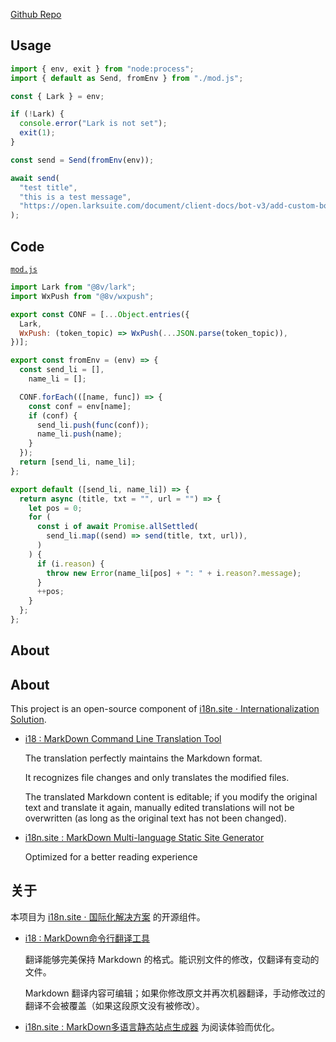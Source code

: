 [Github Repo](https://github.com/i18n-site/deno/tree/dev/send)

## Usage

```js
import { env, exit } from "node:process";
import { default as Send, fromEnv } from "./mod.js";

const { Lark } = env;

if (!Lark) {
  console.error("Lark is not set");
  exit(1);
}

const send = Send(fromEnv(env));

await send(
  "test title",
  "this is a test message",
  "https://open.larksuite.com/document/client-docs/bot-v3/add-custom-bot",
);
```

## Code

[`mod.js`](./mod.js)

```js
import Lark from "@8v/lark";
import WxPush from "@8v/wxpush";

export const CONF = [...Object.entries({
  Lark,
  WxPush: (token_topic) => WxPush(...JSON.parse(token_topic)),
})];

export const fromEnv = (env) => {
  const send_li = [],
    name_li = [];

  CONF.forEach(([name, func]) => {
    const conf = env[name];
    if (conf) {
      send_li.push(func(conf));
      name_li.push(name);
    }
  });
  return [send_li, name_li];
};

export default ([send_li, name_li]) => {
  return async (title, txt = "", url = "") => {
    let pos = 0;
    for (
      const i of await Promise.allSettled(
        send_li.map((send) => send(title, txt, url)),
      )
    ) {
      if (i.reason) {
        throw new Error(name_li[pos] + ": " + i.reason?.message);
      }
      ++pos;
    }
  };
};
```

## About

## About

This project is an open-source component of
[i18n.site ⋅ Internationalization Solution](https://i18n.site).

- [i18 : MarkDown Command Line Translation Tool](https://i18n.site/i18)

  The translation perfectly maintains the Markdown format.

  It recognizes file changes and only translates the modified files.

  The translated Markdown content is editable; if you modify the original text
  and translate it again, manually edited translations will not be overwritten
  (as long as the original text has not been changed).

- [i18n.site : MarkDown Multi-language Static Site Generator](https://i18n.site/i18n.site)

  Optimized for a better reading experience

## 关于

本项目为 [i18n.site ⋅ 国际化解决方案](https://i18n.site) 的开源组件。

- [i18 : MarkDown命令行翻译工具](https://i18n.site/i18)

  翻译能够完美保持 Markdown 的格式。能识别文件的修改，仅翻译有变动的文件。

  Markdown
  翻译内容可编辑；如果你修改原文并再次机器翻译，手动修改过的翻译不会被覆盖（如果这段原文没有被修改）。

- [i18n.site : MarkDown多语言静态站点生成器](https://i18n.site/i18n.site)
  为阅读体验而优化。
